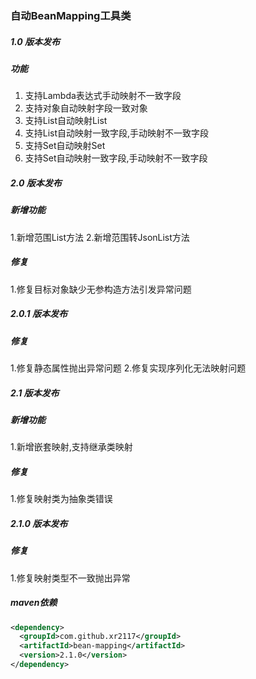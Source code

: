 ### 自动BeanMapping工具类
##### 1.0 版本发布
##### 功能
1. 支持Lambda表达式手动映射不一致字段
2. 支持对象自动映射字段一致对象
3. 支持List自动映射List
4. 支持List自动映射一致字段,手动映射不一致字段
5. 支持Set自动映射Set
6. 支持Set自动映射一致字段,手动映射不一致字段

##### 2.0 版本发布
##### 新增功能
1.新增范围List方法
2.新增范围转JsonList方法
##### 修复
1.修复目标对象缺少无参构造方法引发异常问题

##### 2.0.1 版本发布
##### 修复
1.修复静态属性抛出异常问题
2.修复实现序列化无法映射问题

##### 2.1 版本发布
##### 新增功能
1.新增嵌套映射,支持继承类映射
##### 修复
1.修复映射类为抽象类错误

##### 2.1.0 版本发布
##### 修复
1.修复映射类型不一致抛出异常

##### maven依赖
```xml
<dependency>
  <groupId>com.github.xr2117</groupId>
  <artifactId>bean-mapping</artifactId>
  <version>2.1.0</version>
</dependency>
```